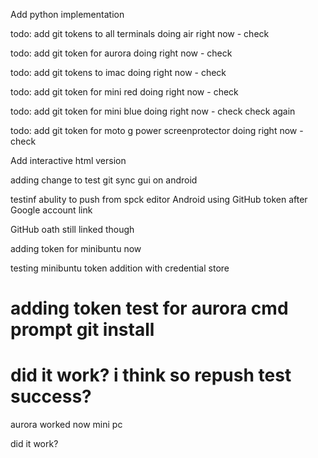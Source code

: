 Add python implementation


todo: add git tokens to all terminals
doing air right now - check


todo: add git token for aurora
doing right now - check

todo: add git tokens to imac
doing right now - check

todo: add git token for mini red
doing right now - check

todo: add git token for mini blue
doing right now - check check again

todo: add git token for moto g power screenprotector
doing right now - check


Add interactive html version


adding change to test git sync gui on android


testinf abulity to push from spck editor Android using GitHub token after Google account link

GitHub oath still linked though



adding token for minibuntu now

testing minibuntu token addition with credential store

# adding token test for aurora cmd prompt git install
# did it work? i think so repush test success?


aurora worked now mini pc

did it work?
